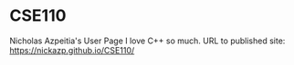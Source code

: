 # CSE110
Nicholas Azpeitia's User Page
I love C++ so much.
URL to published site: https://nickazp.github.io/CSE110/
